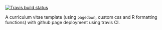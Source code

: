 <!-- badges: start -->
[![Travis build status](https://travis-ci.org/mcanouil/resume_template.svg?branch=master)](https://travis-ci.org/mcanouil/resume_template)
<!-- badges: end -->

A curriculum vitae template (using `pagedown`, custom css and R formatting functions) with github page deployment using travis CI.
